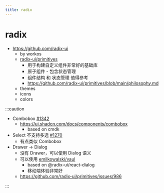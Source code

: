 ```yaml
---
title: radix
---
```


# radix

- https://github.com/radix-ui
  - by workos
  - [radix-ui/primitives](https://github.com/radix-ui/primitives)
    - 用于构建自定义组件非常好的基础库
    - 原子组件 - 包含状态管理
    - 组件结构 和 状态管理 值得参考
    - https://github.com/radix-ui/primitives/blob/main/philosophy.md
  - themes
  - icons
  - colors


:::caution

- Combobox [#1342](https://github.com/radix-ui/primitives/issues/1342)
  - https://ui.shadcn.com/docs/components/combobox
    - based on cmdk
- Select 不支持多选 [#1270](https://github.com/radix-ui/primitives/issues/1270)
  - 有点类似 Combobox
- Drawer -> Dialog
  - 没有 Drawer，可以使用 Dialog 语义
  - 可以使用 [emilkowalski/vaul](https://github.com/emilkowalski/vaul)
    - based on @radix-ui/react-dialog
    - 移动端体验非常好
  - https://github.com/radix-ui/primitives/issues/986

:::
